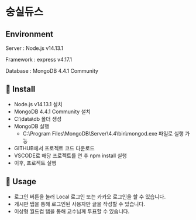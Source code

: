 # 숭실듀스

## Environment

Server : Node.js v14.13.1

Framework : express v4.17.1

Database : MongoDB 4.4.1 Community

## 💾 Install

- Node.js v14.13.1 설치
- MongoDB 4.4.1 Community 설치
- C:\data\db 폴더 생성
- MongoDB 실행
    - C:\Program Files\MongoDB\Server\4.4\bin\mongod.exe 파일로 실행 가능
- GITHUB에서 프로젝트 코드 다운로드
- VSCODE로 해당 프로젝트를 연 후 npm install 실행
- 이후, 프로젝트 실행

## 🔨 Usage

- 로그인 버튼을 눌러 Local 로그인 또는 카카오 로그인을 할 수 있습니다.
- 게시판 탭을 통해 로그인된 사용자만 글을 작성할 수 있습니다.
- 이상형 월드컵 탭을 통해 교수님께 투표할 수 있습니다.

